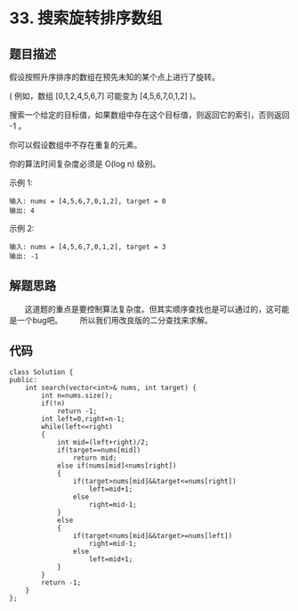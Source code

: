 # 33. 搜索旋转排序数组

## 题目描述
假设按照升序排序的数组在预先未知的某个点上进行了旋转。
        
( 例如，数组 [0,1,2,4,5,6,7] 可能变为 [4,5,6,7,0,1,2] )。
        
搜索一个给定的目标值，如果数组中存在这个目标值，则返回它的索引，否则返回 -1 。
        
你可以假设数组中不存在重复的元素。
        
你的算法时间复杂度必须是 O(log n) 级别。
        
示例 1:
```
输入: nums = [4,5,6,7,0,1,2], target = 0
输出: 4
```
示例 2:
```
输入: nums = [4,5,6,7,0,1,2], target = 3
输出: -1
```

## 解题思路
&#160; &#160; &#160; &#160;这道题的重点是要控制算法复杂度。但其实顺序查找也是可以通过的，这可能是一个bug吧。
&#160; &#160; &#160; &#160;所以我们用改良版的二分查找来求解。

## 代码
```
class Solution {
public:
    int search(vector<int>& nums, int target) {
        int n=nums.size();
        if(!n)
            return -1;
        int left=0,right=n-1;
        while(left<=right)
        {
            int mid=(left+right)/2;
            if(target==nums[mid])
                return mid;
            else if(nums[mid]<nums[right])
            {
                if(target>nums[mid]&&target<=nums[right])
                    left=mid+1;
                else
                    right=mid-1;
            }
            else
            {
                if(target<nums[mid]&&target>=nums[left])
                    right=mid-1;
                else
                    left=mid+1;
            }
        }        
        return -1;
    }
};
```